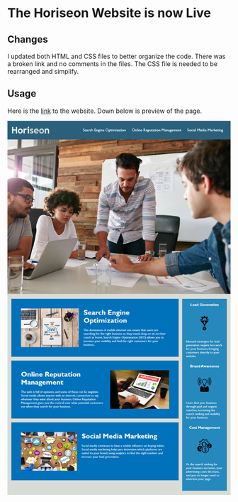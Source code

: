 # The Horiseon Website is now Live

## Changes 

I updated both HTML and CSS files to better organize the code. 
There was a broken link and no comments in the files. 
The CSS file is needed to be rearranged and simplify. 

## Usage

Here is the [link](https://pedrohzd.github.io/Horiseon/) to the website. 
Down below is preview of the page. 

![alt text](images/Horiseon.png)